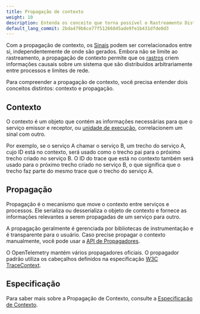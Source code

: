 ```yaml
---
title: Propagação de contexto
weight: 10
description: Entenda os conceito que torna possível o Rastreamento Distribuído.
default_lang_commit: 2bda479b6ce77f51266845ade9fe1b431dfde0d3
---
```


Com a propagação de contexto, os [Sinais](/docs/concepts/signals) podem ser
correlacionados entre si, independentemente de onde são gerados. Embora não se
limite ao rastreamento, a propagação de contexto permite que os
[rastros](/docs/concepts/signals/traces) criem informações causais sobre um
sistema que são distribuídos arbitrariamente entre processos e limites de rede.

Para compreender a propagação de contexto, você precisa entender dois conceitos
distintos: contexto e propagação.

## Contexto

O contexto é um objeto que contém as informações necessárias para que o serviço
emissor e receptor, ou
[unidade de execução](/docs/specs/otel/glossary/#execution-unit), correlacionem
um sinal com outro.

Por exemplo, se o serviço A chamar o serviço B, um trecho do serviço A, cujo ID
está no contexto, será usado como o trecho pai para o próximo trecho criado no
serviço B. O ID do trace que está no contexto também será usado para o próximo
trecho criado no serviço B, o que significa que o trecho faz parte do mesmo
trace que o trecho do serviço A.

## Propagação

Propagação é o mecanismo que move o contexto entre serviços e processos. Ele
serializa ou desserializa o objeto de contexto e fornece as informações
relevantes a serem propagadas de um serviço para outro.

A propagação geralmente é gerenciada por bibliotecas de instrumentação e é
transparente para o usuário. Caso precise propagar o contexto manualmente, você
pode usar a [API de Propagadores](/docs/specs/otel/context/api-propagators/).

O OpenTelemetry mantém vários propagadores oficiais. O propagador padrão utiliza
os cabeçalhos definidos na especificação
[W3C TraceContext](https://www.w3.org/TR/trace-context/).

## Especificação

Para saber mais sobre a Propagação de Contexto, consulte a
[Especificação de Contexto](/docs/specs/otel/context/).

